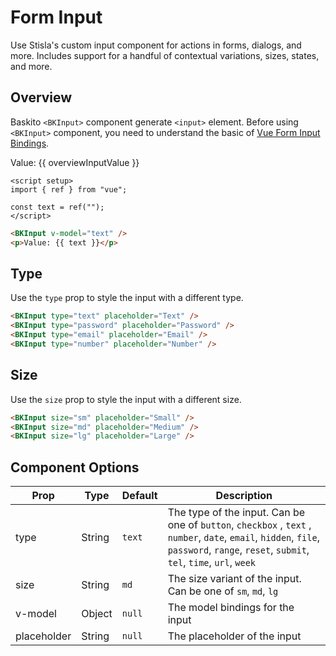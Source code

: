 <script setup>
    import { ref } from 'vue';

    const overviewInputValue = ref('');
</script>

# Form Input

Use Stisla's custom input component for actions in forms, dialogs, and more. Includes support for a handful of contextual variations, sizes, states, and more.

## Overview

Baskito `<BKInput>` component generate `<input>` element. Before using `<BKInput>` component, you need to understand the basic of [Vue Form Input Bindings](https://vuejs.org/guide/essentials/forms.html).

<BKInput v-model=overviewInputValue placeholder="Edit me!" />
Value: {{ overviewInputValue }}

```vue
<script setup>
import { ref } from "vue";

const text = ref("");
</script>
```

```html
<BKInput v-model="text" />
<p>Value: {{ text }}</p>
```

## Type

Use the `type` prop to style the input with a different type.

<BKInput style="margin-right: 10px; margin-bottom: 10px" type="text" placeholder="Text" />
<BKInput style="margin-right: 10px; margin-bottom: 10px" type="password" placeholder="Password" />
<BKInput style="margin-right: 10px; margin-bottom: 10px" type="email" placeholder="Email" />
<BKInput style="margin-right: 10px; margin-bottom: 10px" type="number" placeholder="Number" />

```html
<BKInput type="text" placeholder="Text" />
<BKInput type="password" placeholder="Password" />
<BKInput type="email" placeholder="Email" />
<BKInput type="number" placeholder="Number" />
```

## Size

Use the `size` prop to style the input with a different size.

<BKInput style="margin-right: 10px; margin-bottom: 10px" size="sm" placeholder="Small" />
<BKInput style="margin-right: 10px; margin-bottom: 10px" size="md" placeholder="Medium" />
<BKInput style="margin-right: 10px; margin-bottom: 10px" size="lg" placeholder="Large" />

```html
<BKInput size="sm" placeholder="Small" />
<BKInput size="md" placeholder="Medium" />
<BKInput size="lg" placeholder="Large" />
```

## Component Options

| Prop        | Type   | Default | Description                                                                                                                                                                            |
| ----------- | ------ | ------- | -------------------------------------------------------------------------------------------------------------------------------------------------------------------------------------- |
| type        | String | `text`  | The type of the input. Can be one of `button`, `checkbox` , `text` , `number`, `date`, `email`, `hidden`, `file`, `password`, `range`, `reset`, `submit`, `tel`, `time`, `url`, `week` |
| size        | String | `md`    | The size variant of the input. Can be one of `sm`, `md`, `lg`                                                                                                                          |
| v-model     | Object | `null`  | The model bindings for the input                                                                                                                                                       |
| placeholder | String | `null`  | The placeholder of the input                                                                                                                                                           |
